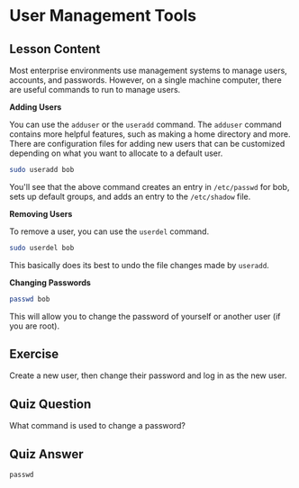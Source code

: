 # User Management Tools

## Lesson Content

Most enterprise environments use management systems to manage users, accounts, and passwords. However, on a single machine computer, there are useful commands to run to manage users.

**Adding Users**

You can use the `adduser` or the `useradd` command. The `adduser` command contains more helpful features, such as making a home directory and more. There are configuration files for adding new users that can be customized depending on what you want to allocate to a default user.

```bash
sudo useradd bob
```

You'll see that the above command creates an entry in `/etc/passwd` for bob, sets up default groups, and adds an entry to the `/etc/shadow` file.

**Removing Users**

To remove a user, you can use the `userdel` command.

```bash
sudo userdel bob
```

This basically does its best to undo the file changes made by `useradd`.

**Changing Passwords**

```bash
passwd bob
```

This will allow you to change the password of yourself or another user (if you are root).

## Exercise

Create a new user, then change their password and log in as the new user.

## Quiz Question

What command is used to change a password?

## Quiz Answer

`passwd`

